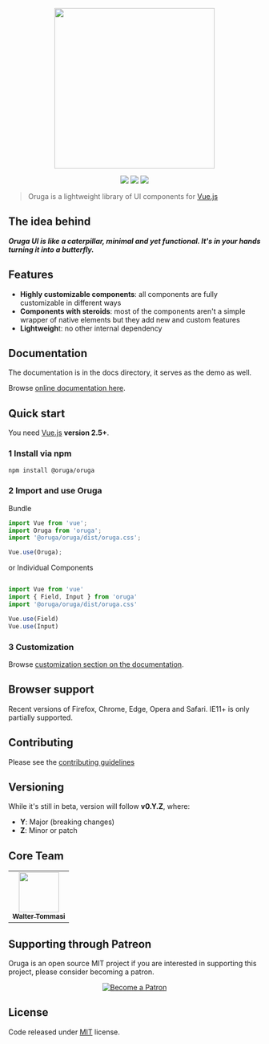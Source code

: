<p align="center">
    <a href="https://oruga.io">
        <img height="320" src="https://github.com/oruga-ui/oruga/raw/master/packages/docs/.vuepress/public/logo.png" />
    </a>
</p>
<p align="center">
    <a href="https://www.npmjs.com/package/oruga"><img src="https://img.shields.io/npm/v/oruga.svg" /></a>
    <a href="https://www.npmjs.com/package/oruga"><img src="https://img.shields.io/npm/dt/oruga.svg" /></a>
    <a href="https://github.com/oruga-ui/oruga/blob/master/LICENSE"><img src="https://img.shields.io/npm/l/oruga.svg" /></a>
</p>

> Oruga is a lightweight library of UI components for [Vue.js](https://vuejs.org/)

## The idea behind

***Oruga UI is like a caterpillar, minimal and yet functional. It's in your hands turning it into a butterfly.***

## Features

* **Highly customizable components**: all components are fully customizable in different ways
* **Components with steroids**: most of the components aren't a simple wrapper of native elements but they add new and custom features
* **Lightweigh**t: no other internal dependency

## Documentation

The documentation is in the docs directory, it serves as the demo as well.

Browse [online documentation here](https://oruga.io/).

## Quick start

You need [Vue.js](https://vuejs.org/) **version 2.5+**.

### 1 Install via npm

```bash
npm install @oruga/oruga
```

### 2 Import and use Oruga

Bundle
```javascript
import Vue from 'vue';
import Oruga from 'oruga';
import '@oruga/oruga/dist/oruga.css';

Vue.use(Oruga);

```
or Individual Components
```javascript

import Vue from 'vue'
import { Field, Input } from 'oruga'
import '@oruga/oruga/dist/oruga.css'

Vue.use(Field)
Vue.use(Input)

```

### 3 Customization

Browse [customization section on the documentation](https://oruga.io/quickstart).

## Browser support

Recent versions of Firefox, Chrome, Edge, Opera and Safari. IE11+ is only partially supported.

## Contributing

Please see the [contributing guidelines](./.github/CONTRIBUTING.md)

## Versioning

While it's still in beta, version will follow **v0.Y.Z**, where:

* **Y**: Major (breaking changes)
* **Z**: Minor or patch

## Core Team

<table>
  <tr>
    <td align="center"><a href="https://twitter.com/walter_tommasi"><img src="https://avatars0.githubusercontent.com/u/8029488?v=4" width="80px;" alt=""/><br /><sub><b>Walter Tommasi</b></sub></a><br /></td>
  </tr>
</table>

## Supporting through Patreon

Oruga is an open source MIT project if you are interested in supporting this project, please consider becoming a patron.
<p align="center">
  <a href="https://www.patreon.com/jtommy">
    <img src="https://c5.patreon.com/external/logo/become_a_patron_button.png" alt="Become a Patron" />
  </a>
</p>

## License

Code released under [MIT](https://github.com/oruga-ui/oruga/blob/master/LICENSE) license.